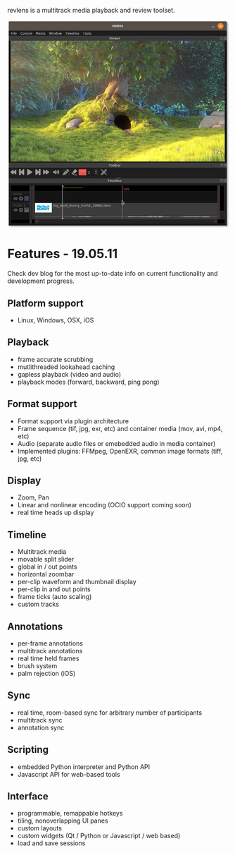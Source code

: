 revlens is a multitrack media playback and review toolset.

<img src="images/revlens_bbb_Nov4_2019.png"/>

# Features - 19.05.11

Check dev blog for the most up-to-date info on current functionality and development progress.

## Platform support

- Linux, Windows, OSX, iOS

## Playback

- frame accurate scrubbing
- mutlithreaded lookahead caching
- gapless playback (video and audio)
- playback modes (forward, backward, ping pong)

## Format support

- Format support via plugin architecture
- Frame sequence (tif, jpg, exr, etc) and container media (mov, avi, mp4, etc)
- Audio (separate audio files or emebedded audio in media container)
- Implemented plugins: FFMpeg, OpenEXR, common image formats (tiff, jpg, etc)

## Display

- Zoom, Pan
- Linear and nonlinear encoding (OCIO support coming soon)
- real time heads up display

## Timeline

- Multitrack media
- movable split slider
- global in / out points
- horizontal zoombar
- per-clip waveform and thumbnail display
- per-clip in and out points
- frame ticks (auto scaling)
- custom tracks

## Annotations

- per-frame annotations
- multitrack annotations
- real time held frames
- brush system
- palm rejection (iOS)

## Sync

- real time, room-based sync for arbitrary number of participants
- multitrack sync
- annotation sync

## Scripting

- embedded Python interpreter and Python API
- Javascript API for web-based tools

## Interface

- programmable, remappable hotkeys
- tiling, nonoverlapping UI panes
- custom layouts
- custom widgets (Qt / Python or Javascript / web based)
- load and save sessions
